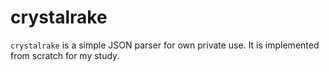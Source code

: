 # crystalrake
`crystalrake` is a simple JSON parser for own private use. It is implemented from scratch for my study.